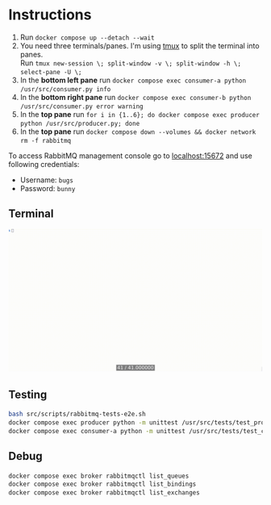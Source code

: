 # Instructions

1. Run `docker compose up --detach --wait`
2. You need three terminals/panes.
I'm using [tmux](https://github.com/tmux/tmux/wiki) to split the terminal into panes.
   <br>
   Run `tmux new-session \; split-window -v \; split-window -h \; select-pane -U \;`
3. In the **bottom left pane** run `docker compose exec consumer-a python /usr/src/consumer.py info`
4. In the **bottom right pane** run `docker compose exec consumer-b python /usr/src/consumer.py error warning`
5. In the **top pane** run `for i in {1..6}; do docker compose exec producer python /usr/src/producer.py; done`
6. In the **top pane** run `docker compose down --volumes && docker network rm -f rabbitmq`

To access RabbitMQ management console go to [localhost:15672](http://localhost:15672) and use following credentials:

* Username: `bugs`
* Password: `bunny`

## Terminal

![Routing](docs/assets/messaging-routing-timer.gif)

## Testing

```bash
bash src/scripts/rabbitmq-tests-e2e.sh
docker compose exec producer python -m unittest /usr/src/tests/test_producer.py
docker compose exec consumer-a python -m unittest /usr/src/tests/test_consumer.py
```

## Debug

```bash
docker compose exec broker rabbitmqctl list_queues
docker compose exec broker rabbitmqctl list_bindings
docker compose exec broker rabbitmqctl list_exchanges
```